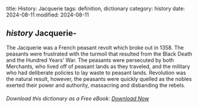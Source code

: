 title: History: Jacquerie
tags: definition, dictionary
category: history
date: 2024-08-11
modified: 2024-08-11

## _history_ Jacquerie-
The Jacquerie was a French peasant
 revolt which broke out in 1358.
 The peasants were frustrated
 with the turmoil that resulted from the Black Death
 and the
 Hundred Years' War. The peasants were persecuted by both Merchants, who
 lived off of peasant lands as they traveled, and the military who had
 deliberate policies to lay waste to peasant lands. Revolution was
 the natural result, however, the peasants were quickly quelled as
 the nobles exerted their power and authority, massacring and
 disbanding the rebels.



###### Download *this* dictionary as a Free eBook: [Download Now]({static}static/SerfHistoryDictionary.pdf)


